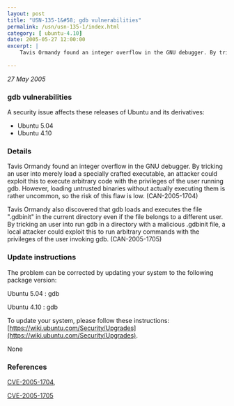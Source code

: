 ```yaml
---
layout: post
title: "USN-135-1&#58; gdb vulnerabilities"
permalink: /usn/usn-135-1/index.html
category: [ ubuntu-4.10]
date: 2005-05-27 12:00:00
excerpt: |
    Tavis Ormandy found an integer overflow in the GNU debugger. By tricking an user into merely load a specially crafted executable, an attacker could exploit this to execute arbitrary code with the privileges of the user running gdb. However, loading untrusted binaries without actually executing them is rather uncommon, so the risk of this flaw is low. (CAN-2005-1704)
    
--- 
```

 
 

*27 May 2005*

### gdb vulnerabilities

A security issue affects these releases of Ubuntu and its derivatives:

* Ubuntu 5.04
* Ubuntu 4.10

### Details

Tavis Ormandy found an integer overflow in the GNU debugger. By tricking an user into merely load a specially crafted executable, an attacker could exploit this to execute arbitrary code with the privileges of the user running gdb. However, loading untrusted binaries without actually executing them is rather uncommon, so the risk of this flaw is low. (CAN-2005-1704)

Tavis Ormandy also discovered that gdb loads and executes the file &quot;.gdbinit&quot; in the current directory even if the file belongs to a different user. By tricking an user into run gdb in a directory with a malicious .gdbinit file, a local attacker could exploit this to run arbitrary commands with the privileges of the user invoking gdb. (CAN-2005-1705)

### Update instructions

The problem can be corrected by updating your system to the following package version:

Ubuntu 5.04
 : gdb 

Ubuntu 4.10
 : gdb 

To update your system, please follow these instructions: [https://wiki.ubuntu.com/Security/Upgrades](https://wiki.ubuntu.com/Security/Upgrades).

None

### References

 
 [CVE-2005-1704](http://people.ubuntu.com/~ubuntu-security/cve/CVE-2005-1704), 

 [CVE-2005-1705](http://people.ubuntu.com/~ubuntu-security/cve/CVE-2005-1705)
 

